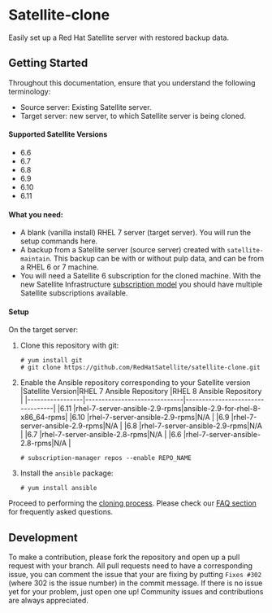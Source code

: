 # Satellite-clone

Easily set up a Red Hat Satellite server with restored backup data.

## Getting Started
Throughout this documentation, ensure that you understand the following terminology:
- Source server: Existing Satellite server.
- Target server: new server, to which Satellite server is being cloned.

#### Supported Satellite Versions ####
- 6.6
- 6.7
- 6.8
- 6.9
- 6.10
- 6.11

#### What you need: ####
  - A blank (vanilla install) RHEL 7 server (target server). You will run the setup commands here.
  - A backup from a Satellite server (source server) created with `satellite-maintain`. This backup can be with or without pulp data, and can be from a RHEL 6 or 7 machine.
  - You will need a Satellite 6 subscription for the cloned machine. With the new Satellite Infrastructure [subscription model](https://access.redhat.com/solutions/3382781) you should have multiple Satellite subscriptions available.

#### Setup ####

On the target server:

1. Clone this repository with git:
   ```console
   # yum install git
   # git clone https://github.com/RedHatSatellite/satellite-clone.git
   ```
2. Enable the Ansible repository corresponding to your Satellite version
   |Satellite Version|RHEL 7 Ansible Repository     |RHEL 8 Ansible Repository         |
   |-----------------|------------------------------|----------------------------------|
   |6.11             |rhel-7-server-ansible-2.9-rpms|ansible-2.9-for-rhel-8-x86_64-rpms|
   |6.10             |rhel-7-server-ansible-2.9-rpms|N/A                               |
   |6.9              |rhel-7-server-ansible-2.9-rpms|N/A                               |
   |6.8              |rhel-7-server-ansible-2.9-rpms|N/A                               |
   |6.7              |rhel-7-server-ansible-2.8-rpms|N/A                               |
   |6.6              |rhel-7-server-ansible-2.8-rpms|N/A                               |

   ```console
   # subscription-manager repos --enable REPO_NAME
   ```

3. Install the `ansible` package:
   ```console
   # yum install ansible
   ```

Proceed to performing the [cloning process](docs/satellite-clone.md). Please check our [FAQ section](docs/faqs.md) for frequently asked questions.

## Development ##

To make a contribution, please fork the repository and open up a pull request with your branch. All pull requests need to have a corresponding issue, you can comment the issue that your are fixing by putting `Fixes #302` (where 302 is the issue number) in the commit message. If there is no issue yet for your problem, just open one up! Community issues and contributions are always appreciated.


